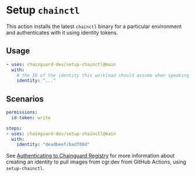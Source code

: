 # Setup `chainctl`

This action installs the latest `chainctl` binary for a particular environment
and authenticates with it using identity tokens.

## Usage

```yaml
- uses: chainguard-dev/setup-chainctl@main
  with:
    # the ID of the identity this workload should assume when speaking to Chainguard APIs.
    identity: "..."
```

## Scenarios

```yaml
permissions:
  id-token: write

steps:
- uses: chainguard-dev/setup-chainctl@main
  with:
    identity: "deadbeef/badf00d"
```

See [Authenticating to Chainguard Registry](https://edu.chainguard.dev/chainguard/chainguard-images/registry/authenticating/#authenticating-with-github-actions) for more information about creating an identity to pull images from cgr.dev from GitHub Actions, using `setup-chainctl`.
